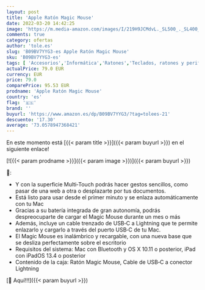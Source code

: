 ```yaml
---
layout: post
title: 'Apple Ratón Magic Mouse'
date: 2022-03-20 14:42:25
image: 'https://m.media-amazon.com/images/I/219H9JCMdvL._SL500_._SL400_.jpg'
comments: true
category: ofertas
author: 'tole.es'
slug: 'B09BV7YYG3-es Apple Ratón Magic Mouse'
sku: 'B09BV7YYG3-es'
tags: [ 'Accesorios','Informática','Ratones','Teclados, ratones y periféricos de entrada','apple', ]
actualPrice: 79.0 EUR
currency: EUR
price: 79.0
comparePrice: 95.53 EUR
prodname: 'Apple Ratón Magic Mouse'
country: 'es'
flag: '🇪🇸'
brand: ''
buyurl: 'https://www.amazon.es/dp/B09BV7YYG3/?tag=tolees-21'
descuento: '17.30'
average: '73.0578947368421'
---
```


En este momento está [{{< param title >}}]({{< param buyurl >}}) en el siguiente enlace!

[![{{< param prodname >}}]({{< param image >}})]({{< param buyurl >}})

🔎:

- Y con la superficie Multi‑Touch podrás hacer gestos sencillos, como pasar de una web a otra o desplazarte por tus documentos.
- Está listo para usar desde el primer minuto y se enlaza automáticamente con tu Mac
- Gracias a su batería integrada de gran autonomía, podrás despreocuparte de cargar el Magic Mouse durante un mes o más
- Además, incluye un cable trenzado de USB‑C a Lightning que te permite enlazarlo y cargarlo a través del puerto USB‑C de tu Mac.
- El Magic Mouse es inalámbrico y recargable, con una nueva base que se desliza perfectamente sobre el escritorio
- Requisitos del sistema: Mac con Bluetooth y OS X 10.11 o posterior, iPad con iPadOS 13.4 o posterior
- Contenido de la caja: Ratón Magic Mouse, Cable de USB‑C a conector Lightning

[🛒 Aquí!!!]({{< param buyurl >}})
